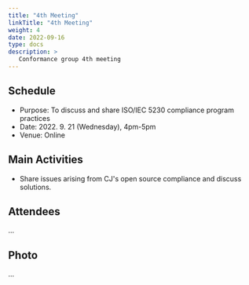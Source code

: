 ```yaml
---
title: "4th Meeting"
linkTitle: "4th Meeting"
weight: 4
date: 2022-09-16
type: docs
description: >
   Conformance group 4th meeting
---
```


## Schedule

* Purpose: To discuss and share ISO/IEC 5230 compliance program practices
* Date: 2022. 9. 21 (Wednesday), 4pm-5pm
* Venue: Online

## Main Activities
* Share issues arising from CJ's open source compliance and discuss solutions.

## Attendees
...

## Photo
...